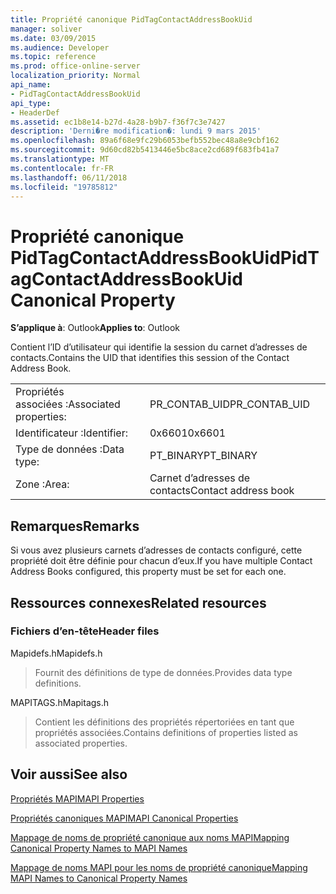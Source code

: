 ```yaml
---
title: Propriété canonique PidTagContactAddressBookUid
manager: soliver
ms.date: 03/09/2015
ms.audience: Developer
ms.topic: reference
ms.prod: office-online-server
localization_priority: Normal
api_name:
- PidTagContactAddressBookUid
api_type:
- HeaderDef
ms.assetid: ec1b8e14-b27d-4a28-b9b7-f36f7c3e7427
description: 'Derni�re modification�: lundi 9 mars 2015'
ms.openlocfilehash: 89a6f68e9fc29b6053befb552bec48a8e9cbf162
ms.sourcegitcommit: 9d60cd82b5413446e5bc8ace2cd689f683fb41a7
ms.translationtype: MT
ms.contentlocale: fr-FR
ms.lasthandoff: 06/11/2018
ms.locfileid: "19785812"
---
```

# <a name="pidtagcontactaddressbookuid-canonical-property"></a><span data-ttu-id="f2bb4-103">Propriété canonique PidTagContactAddressBookUid</span><span class="sxs-lookup"><span data-stu-id="f2bb4-103">PidTagContactAddressBookUid Canonical Property</span></span>

  
  
<span data-ttu-id="f2bb4-104">**S’applique à**: Outlook</span><span class="sxs-lookup"><span data-stu-id="f2bb4-104">**Applies to**: Outlook</span></span> 
  
<span data-ttu-id="f2bb4-105">Contient l’ID d’utilisateur qui identifie la session du carnet d’adresses de contacts.</span><span class="sxs-lookup"><span data-stu-id="f2bb4-105">Contains the UID that identifies this session of the Contact Address Book.</span></span>
  
|||
|:-----|:-----|
|<span data-ttu-id="f2bb4-106">Propriétés associées :</span><span class="sxs-lookup"><span data-stu-id="f2bb4-106">Associated properties:</span></span>  <br/> |<span data-ttu-id="f2bb4-107">PR_CONTAB_UID</span><span class="sxs-lookup"><span data-stu-id="f2bb4-107">PR_CONTAB_UID</span></span>  <br/> |
|<span data-ttu-id="f2bb4-108">Identificateur :</span><span class="sxs-lookup"><span data-stu-id="f2bb4-108">Identifier:</span></span>  <br/> |<span data-ttu-id="f2bb4-109">0x6601</span><span class="sxs-lookup"><span data-stu-id="f2bb4-109">0x6601</span></span>  <br/> |
|<span data-ttu-id="f2bb4-110">Type de données :</span><span class="sxs-lookup"><span data-stu-id="f2bb4-110">Data type:</span></span>  <br/> |<span data-ttu-id="f2bb4-111">PT_BINARY</span><span class="sxs-lookup"><span data-stu-id="f2bb4-111">PT_BINARY</span></span>  <br/> |
|<span data-ttu-id="f2bb4-112">Zone :</span><span class="sxs-lookup"><span data-stu-id="f2bb4-112">Area:</span></span>  <br/> |<span data-ttu-id="f2bb4-113">Carnet d’adresses de contacts</span><span class="sxs-lookup"><span data-stu-id="f2bb4-113">Contact address book</span></span>  <br/> |
   
## <a name="remarks"></a><span data-ttu-id="f2bb4-114">Remarques</span><span class="sxs-lookup"><span data-stu-id="f2bb4-114">Remarks</span></span>

<span data-ttu-id="f2bb4-115">Si vous avez plusieurs carnets d’adresses de contacts configuré, cette propriété doit être définie pour chacun d’eux.</span><span class="sxs-lookup"><span data-stu-id="f2bb4-115">If you have multiple Contact Address Books configured, this property must be set for each one.</span></span> 
  
## <a name="related-resources"></a><span data-ttu-id="f2bb4-116">Ressources connexes</span><span class="sxs-lookup"><span data-stu-id="f2bb4-116">Related resources</span></span>

### <a name="header-files"></a><span data-ttu-id="f2bb4-117">Fichiers d’en-tête</span><span class="sxs-lookup"><span data-stu-id="f2bb4-117">Header files</span></span>

<span data-ttu-id="f2bb4-118">Mapidefs.h</span><span class="sxs-lookup"><span data-stu-id="f2bb4-118">Mapidefs.h</span></span>
  
> <span data-ttu-id="f2bb4-119">Fournit des définitions de type de données.</span><span class="sxs-lookup"><span data-stu-id="f2bb4-119">Provides data type definitions.</span></span>
    
<span data-ttu-id="f2bb4-120">MAPITAGS.h</span><span class="sxs-lookup"><span data-stu-id="f2bb4-120">Mapitags.h</span></span>
  
> <span data-ttu-id="f2bb4-121">Contient les définitions des propriétés répertoriées en tant que propriétés associées.</span><span class="sxs-lookup"><span data-stu-id="f2bb4-121">Contains definitions of properties listed as associated properties.</span></span>
    
## <a name="see-also"></a><span data-ttu-id="f2bb4-122">Voir aussi</span><span class="sxs-lookup"><span data-stu-id="f2bb4-122">See also</span></span>



[<span data-ttu-id="f2bb4-123">Propriétés MAPI</span><span class="sxs-lookup"><span data-stu-id="f2bb4-123">MAPI Properties</span></span>](mapi-properties.md)
  
[<span data-ttu-id="f2bb4-124">Propriétés canoniques MAPI</span><span class="sxs-lookup"><span data-stu-id="f2bb4-124">MAPI Canonical Properties</span></span>](mapi-canonical-properties.md)
  
[<span data-ttu-id="f2bb4-125">Mappage de noms de propriété canonique aux noms MAPI</span><span class="sxs-lookup"><span data-stu-id="f2bb4-125">Mapping Canonical Property Names to MAPI Names</span></span>](mapping-canonical-property-names-to-mapi-names.md)
  
[<span data-ttu-id="f2bb4-126">Mappage de noms MAPI pour les noms de propriété canonique</span><span class="sxs-lookup"><span data-stu-id="f2bb4-126">Mapping MAPI Names to Canonical Property Names</span></span>](mapping-mapi-names-to-canonical-property-names.md)

